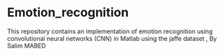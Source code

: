# Emotion_recognition
This repository contains an implementation of emotion recognition using convolutional neural networks (CNN) in Matlab using the jaffe dataset
, By Salim MABED